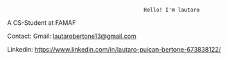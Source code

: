                                                 Hello! I'm lautaro

A CS-Student at FAMAF


Contact:
  Gmail: lautarobertone13@gmail.com
  
  
  
  Linkedin: https://www.linkedin.com/in/lautaro-puican-bertone-673838122/
  

